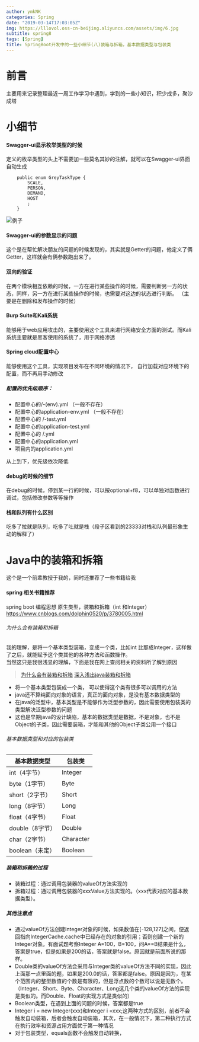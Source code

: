 ```yaml
---
author: ymkNK
categories: Spring
date: "2019-03-14T17:03:05Z"
img: https://lllovol.oss-cn-beijing.aliyuncs.com/assets/img/6.jpg
subtitle: spring8
tags: [Spring]
title: SpringBoot开发中的一些小细节(八)装箱与拆箱，基本数据类型与包装类
---
```

# 前言
主要用来记录整理最近一周工作学习中遇到，学到的一些小知识，积少成多，聚沙成塔

# 小细节

#### Swagger-ui显示枚举类型的时候

定义的枚举类型的头上不需要加一些莫名其妙的注解，就可以在Swagger-ui界面自动生成

		public enum GreyTaskType {
		    SCALE,
		    PERSON,
		    DEMAND,
		    HOST
		    ;
		}


![例子](https://lllovol.oss-cn-beijing.aliyuncs.com/assets/img/spring8/1.png)


#### Swagger-ui的参数显示的问题

这个是在帮忙解决朋友的问题的时候发现的，其实就是Getter的问题，他定义了俩Getter，这样就会有俩参数跑出来了。


#### 双向的验证

在两个模块相互依赖的时候，一方在进行某些操作的时候，需要判断另一方的状态，同样，另一方在进行某些操作的时候，也需要对这边的状态进行判断。
（主要是在删除和发布操作的时候）


#### Burp Suite和Kali系统
能够用于web应用攻击的，主要使用这个工具来进行网络安全方面的测试。而Kali系统主要就是黑客使用的系统了，用于网络渗透

#### Spring cloud配置中心
能够使用这个工具，实现项目发布在不同环境的情况下， 自行加载对应环境下的配置，而不再用手动修改

##### 配置的优先级顺序：
- 配置中心的<appName>/<appName>-(env).yml （一般不存在）
- 配置中心的application-env.yml （一般不存在）
- 配置中心的 <appName>/<appName>-test.yml
- 配置中心的application-test.yml
- 配置中心的 <appName>/<appName>.yml
- 配置中心的application.yml
- 项目内的application.yml

从上到下，优先级依次降低

#### debug的时候的细节
在debug的时候，停到某一行的时候，可以按optional+f8，可以单独对函数进行调试，包括修改参数等等操作

#### 栈和队列有什么区别
吃多了拉就是队列，吃多了吐就是栈（段子区看到的23333对栈和队列最形象生动的解释了）

# Java中的装箱和拆箱
这个是一个前辈教授于我的，同时还推荐了一些书籍给我

#### spring 相关书籍推荐
spring boot 编程思想
原生类型，装箱和拆箱（int 和Integer）
https://www.cnblogs.com/dolphin0520/p/3780005.html

###### 为什么会有装箱和拆箱
我的理解，是将一个基本类型装箱，变成一个类，比如int 比那成Integer，这样做了之后，就能赋予这个类其他的各种方法和函数操作。  
当然这只是我很浅显的理解，下面是我在网上查阅相关的资料所了解到原因
>[为什么会有装箱和拆箱](https://zhidao.baidu.com/question/306015038512789844.html)
>[深入浅出java装箱和拆箱](https://www.cnblogs.com/dolphin0520/p/3780005.html)

- 将一个基本类型包装成一个类， 可以使得这个类有很多可以调用的方法
- java还不算纯面向对象的语言，真正的面向对象，是没有基本数据类型的
- 在java的泛型中，基本类型是不能够作为泛型参数的，因此需要使用包装类的类型解决泛型参数的问题
- 这也是早期java的设计缺陷，基本的数据类型是数据，不是对象，也不是Object的子类，因此需要装箱，才能和其他的Object子类公用一个接口

###### 基本数据类型和对应的包装类

基本数据类型 | 包装类  
-|-
int（4字节）| Integer
byte（1字节）| Byte
short（2字节）| Short
long（8字节）| Long
float（4字节）| Float
double（8字节）| Double
char（2字节）| Character
boolean（未定）| Boolean

##### 装箱和拆箱的过程
- 装箱过程：通过调用包装器的valueOf方法实现的
- 拆箱过程：通过调用包装器的xxxValue方法实现的。（xxx代表对应的基本数据类型）。

##### 其他注意点

- 通过valueOf方法创建Integer对象的时候，如果数值在[-128,127]之间，便返回指向IntegerCache.cache中已经存在的对象的引用；否则创建一个新的Integer对象。有面试题考察Integer A=100，B=100，问A==B结果是什么，答案是true，但是如果是200的话，答案就是false。原因就是前面所说的那样。
- Double类的valueOf方法会采用与Integer类的valueOf方法不同的实现，因此上面那一点里面的题，如果是200.0的话，答案都是false。原因是因为，在某个范围内的整型数值的个数是有限的，但是浮点数的个数可以说是无数个。（Integer、Short、Byte、Character、Long这几个类的valueOf方法的实现是类似的。而Double、Float的实现方式是类似的）
- Boolean类型，在遇到上面的问题的时候，答案都是true
- Integer i = new Integer(xxx)和Integer i =xxx;这两种方式的区别，前者不会触发自动装箱，后者会触发自动装箱，其次，在一般情况下，第二种执行方式在执行效率和资源占用方面优于第一种情况
- 对于包装类型，equals函数不会触发自动转换，


